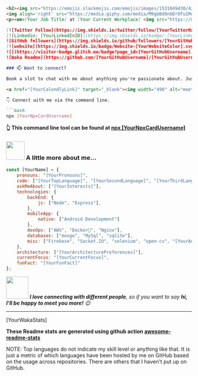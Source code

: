 ```markdown
<h2><img src="https://emojis.slackmojis.com/emojis/images/1531849430/4246/blob-sunglasses.gif?1531849430" width="30"/> Hello! 👋 I'm Daniel Babalola! <img src="https://media.giphy.com/media/12oufCB0MyZ1Go/giphy.gif" width="50"></h2>
<img align='right' src="https://media.giphy.com/media/M9gbBd9nbDrOTu1Mqx/giphy.gif" width="230">
<p><em>[Your Job Title] at [Your Current Workplace] <img src="https://media.giphy.com/media/WUlplcMpOCEmTGBtBW/giphy.gif" width="30"></em></p>

[![Twitter Follow](https://img.shields.io/twitter/follow/[YourTwitterHandle]?label=Follow)](https://twitter.com/intent/follow?screen_name=[YourTwitterHandle])
[![Linkedin: [YourLinkedInID]](https://img.shields.io/badge/-[YourLinkedInID]-blue?style=flat-square&logo=Linkedin&logoColor=white&link=https://www.linkedin.com/in/[YourLinkedInID]/)](https://www.linkedin.com/in/[YourLinkedInID]/)
![GitHub followers](https://img.shields.io/github/followers/[YourGitHubUsername]?label=Follow&style=social)
[![website](https://img.shields.io/badge/Website-[YourWebsiteColor].svg?&style=flat-square&logo=Google-Chrome&logoColor=white&link=[YourWebsiteURL])](https://[YourWebsiteURL]/)
![](https://visitor-badge.glitch.me/badge?page_id=[YourGitHubUsername].[YourGitHubUsername])
![Waka Readme](https://github.com/[YourGitHubUsername]/[YourGitHubUsername]/workflows/Waka%20Readme/badge.svg)

### 📫 Want to connect?

Book a slot to chat with me about anything you're passionate about. Just describe the agenda!

<a href="[YourCalendlyLink]" target="_blank"><img width="498" alt="meet_link" src="[YourCalendlyBadgeImage]"></a>

👇 Connect with me via the command line.

```bash
npx [YourNpxCardUsername]
```
**👆 This command line tool can be found at [npx [YourNpxCardUsername]](https://github.com/[YourGitHubUsername]/[YourNpxCardRepository])**


### <img src="https://media.giphy.com/media/VgCDAzcKvsR6OM0uWg/giphy.gif" width="50"> A little more about me...  

```javascript
const [YourName] = {
    pronouns: "[YourPronouns]",
    code: ["[YourTopLanguage]", "[YourSecondLanguage]", "[YourThirdLanguage]"],
    askMeAbout: ["[YourInterests]"],
    technologies: {
        backEnd: {
            js: ["Node", "Express"],
        },
        mobileApp: {
            native: ["Android Development"]
        },
        devOps: ["AWS", "Docker🐳", "Nginx"],
        databases: ["mongo", "MySql", "sqlite"],
        misc: ["Firebase", "Socket.IO", "selenium", "open-cv", "[YourAdditionalTech]"]
    },
    architecture: ["[YourArchitecturePreferences]"],
    currentFocus: "[YourCurrentFocus]",
    funFact: "[YourFunFact]"
};
```

<img src="https://media.giphy.com/media/LnQjpWaON8nhr21vNW/giphy.gif" width="60"> <em><b>I love connecting with different people</b>, so if you want to say <b>hi, I'll be happy to meet you more!</b> 😊</em>

---
<!--START_SECTION:waka-->
[YourWakaStats]
<!--END_SECTION:waka-->

**These Readme stats are generated using github action [awesome-readme-stats](https://github.com/anmol098/waka-readme-stats)**

NOTE: Top languages do not indicate my skill level or anything like that. It is just a metric of which languages have been hosted by me on GitHub based on the usage across repositories. There are others that I haven't put up on GitHub.
```

